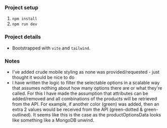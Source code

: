 ### Project setup

1. `npm install`
2. `npm run dev`

### Project details

- Bootstrapped with `vite` and `tailwind`.

### Notes

- I've added crude mobile styling as none was provided/requested - just thought it would be nice to do
- I have written the logic to filter the selectable options in a scalable way that assumes nothing about how many options there are or what they're called. For this I have made the assumption that attributes can be added/removed and all combinations of the products will be retrieved from the API. For example, if another color (green) was added, then an extra 2 values would be received from the API (green-dotted & green-outlined). It seems like this is the case as the productOptionsData looks like something like a MongoDB unwind.
